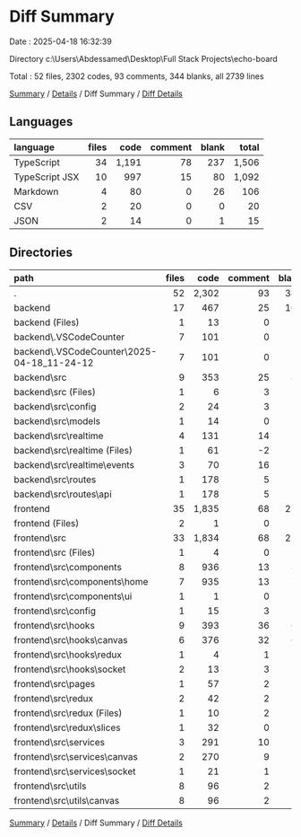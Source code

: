# Diff Summary

Date : 2025-04-18 16:32:39

Directory c:\\Users\\Abdessamed\\Desktop\\Full Stack Projects\\echo-board

Total : 52 files,  2302 codes, 93 comments, 344 blanks, all 2739 lines

[Summary](results.md) / [Details](details.md) / Diff Summary / [Diff Details](diff-details.md)

## Languages
| language | files | code | comment | blank | total |
| :--- | ---: | ---: | ---: | ---: | ---: |
| TypeScript | 34 | 1,191 | 78 | 237 | 1,506 |
| TypeScript JSX | 10 | 997 | 15 | 80 | 1,092 |
| Markdown | 4 | 80 | 0 | 26 | 106 |
| CSV | 2 | 20 | 0 | 0 | 20 |
| JSON | 2 | 14 | 0 | 1 | 15 |

## Directories
| path | files | code | comment | blank | total |
| :--- | ---: | ---: | ---: | ---: | ---: |
| . | 52 | 2,302 | 93 | 344 | 2,739 |
| backend | 17 | 467 | 25 | 107 | 599 |
| backend (Files) | 1 | 13 | 0 | 1 | 14 |
| backend\\.VSCodeCounter | 7 | 101 | 0 | 26 | 127 |
| backend\\.VSCodeCounter\\2025-04-18_11-24-12 | 7 | 101 | 0 | 26 | 127 |
| backend\\src | 9 | 353 | 25 | 80 | 458 |
| backend\\src (Files) | 1 | 6 | 3 | 2 | 11 |
| backend\\src\\config | 2 | 24 | 3 | 7 | 34 |
| backend\\src\\models | 1 | 14 | 0 | 4 | 18 |
| backend\\src\\realtime | 4 | 131 | 14 | 29 | 174 |
| backend\\src\\realtime (Files) | 1 | 61 | -2 | 5 | 64 |
| backend\\src\\realtime\\events | 3 | 70 | 16 | 24 | 110 |
| backend\\src\\routes | 1 | 178 | 5 | 38 | 221 |
| backend\\src\\routes\\api | 1 | 178 | 5 | 38 | 221 |
| frontend | 35 | 1,835 | 68 | 237 | 2,140 |
| frontend (Files) | 2 | 1 | 0 | 1 | 2 |
| frontend\\src | 33 | 1,834 | 68 | 236 | 2,138 |
| frontend\\src (Files) | 1 | 4 | 0 | 0 | 4 |
| frontend\\src\\components | 8 | 936 | 13 | 80 | 1,029 |
| frontend\\src\\components\\home | 7 | 935 | 13 | 77 | 1,025 |
| frontend\\src\\components\\ui | 1 | 1 | 0 | 3 | 4 |
| frontend\\src\\config | 1 | 15 | 3 | 3 | 21 |
| frontend\\src\\hooks | 9 | 393 | 36 | 68 | 497 |
| frontend\\src\\hooks\\canvas | 6 | 376 | 32 | 64 | 472 |
| frontend\\src\\hooks\\redux | 1 | 4 | 1 | 2 | 7 |
| frontend\\src\\hooks\\socket | 2 | 13 | 3 | 2 | 18 |
| frontend\\src\\pages | 1 | 57 | 2 | 0 | 59 |
| frontend\\src\\redux | 2 | 42 | 2 | 7 | 51 |
| frontend\\src\\redux (Files) | 1 | 10 | 2 | 2 | 14 |
| frontend\\src\\redux\\slices | 1 | 32 | 0 | 5 | 37 |
| frontend\\src\\services | 3 | 291 | 10 | 56 | 357 |
| frontend\\src\\services\\canvas | 2 | 270 | 9 | 50 | 329 |
| frontend\\src\\services\\socket | 1 | 21 | 1 | 6 | 28 |
| frontend\\src\\utils | 8 | 96 | 2 | 22 | 120 |
| frontend\\src\\utils\\canvas | 8 | 96 | 2 | 22 | 120 |

[Summary](results.md) / [Details](details.md) / Diff Summary / [Diff Details](diff-details.md)
